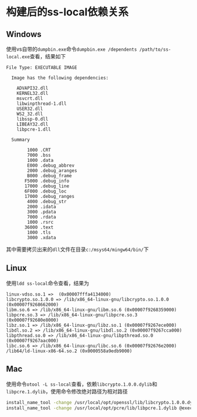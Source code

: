 # 构建后的ss-local依赖关系

## Windows

使用vs自带的`dumpbin.exe`命令`dumpbin.exe /dependents /path/to/ss-local.exe`查看，结果如下

```
File Type: EXECUTABLE IMAGE

  Image has the following dependencies:

    ADVAPI32.dll
    KERNEL32.dll
    msvcrt.dll
    libwinpthread-1.dll
    USER32.dll
    WS2_32.dll
    libssp-0.dll
    LIBEAY32.dll
    libpcre-1.dll

  Summary

        1000 .CRT
        7000 .bss
        1000 .data
        E000 .debug_abbrev
        2000 .debug_aranges
        B000 .debug_frame
       F5000 .debug_info
       17000 .debug_line
       6F000 .debug_loc
       17000 .debug_ranges
        4000 .debug_str
        2000 .idata
        3000 .pdata
        7000 .rdata
        1000 .rsrc
       36000 .text
        1000 .tls
        3000 .xdata
```
其中需要拷贝出来的`dll`文件在目录`c:/msys64/mingw64/bin/`下

## Linux

使用`ldd ss-local`命令查看，结果为
```
linux-vdso.so.1 =>  (0x00007fffa4134000)
libcrypto.so.1.0.0 => /lib/x86_64-linux-gnu/libcrypto.so.1.0.0 (0x00007f9268662000)
libm.so.6 => /lib/x86_64-linux-gnu/libm.so.6 (0x00007f9268359000)
libpcre.so.3 => /lib/x86_64-linux-gnu/libpcre.so.3 (0x00007f92680e8000)
libz.so.1 => /lib/x86_64-linux-gnu/libz.so.1 (0x00007f9267ece000)
libdl.so.2 => /lib/x86_64-linux-gnu/libdl.so.2 (0x00007f9267cca000)
libpthread.so.0 => /lib/x86_64-linux-gnu/libpthread.so.0 (0x00007f9267aac000)
libc.so.6 => /lib/x86_64-linux-gnu/libc.so.6 (0x00007f92676e2000)
/lib64/ld-linux-x86-64.so.2 (0x0000558a9edb9000)
```

## Mac

使用命令`otool -L ss-local`查看，依赖`libcrypto.1.0.0.dylib`和`libpcre.1.dylib`，使用命令修改绝对路径为相对路径

```bash
install_name_tool -change /usr/local/opt/openssl/lib/libcrypto.1.0.0.dylib @executable_path/libcrypto.1.0.0.dylib src/ss-local
install_name_tool -change /usr/local/opt/pcre/lib/libpcre.1.dylib @executable_path/libpcre.1.dylib src/ss-local
```

